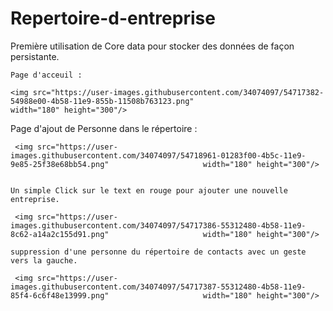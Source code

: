 # Repertoire-d-entreprise
Première utilisation de Core data pour stocker des données de façon persistante.


    Page d'acceuil :

    <img src="https://user-images.githubusercontent.com/34074097/54717382-54988e00-4b58-11e9-855b-11508b763123.png"                     width="180" height="300"/>

   
   Page d'ajout de Personne dans le répertoire :
   
     <img src="https://user-images.githubusercontent.com/34074097/54718961-01283f00-4b5c-11e9-9e85-25f38e68bb54.png"                     width="180" height="300"/>
     
     
    Un simple Click sur le text en rouge pour ajouter une nouvelle entreprise.
     
     <img src="https://user-images.githubusercontent.com/34074097/54717386-55312480-4b58-11e9-8c62-a14a2c155d91.png"                     width="180" height="300"/>
     
    suppression d'une personne du répertoire de contacts avec un geste vers la gauche.
     
     <img src="https://user-images.githubusercontent.com/34074097/54717387-55312480-4b58-11e9-85f4-6c6f48e13999.png"                     width="180" height="300"/>
     
   
  
